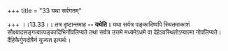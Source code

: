 +++
title = "33 यथा सर्वगतम्"

+++
।।13.33।। तत्र दृष्टान्तमाह **-- यथेति।** यथा सर्वत्र पङ्कादिष्वपि
स्थितमाकाशं सौक्ष्यादसङ्गत्वात्पङ्कादिभिर्नोपलिप्यते तथा सर्वत्र उत्तमे
मध्यमेऽधमे वा देहेऽवस्थितोऽप्यात्मा नोपलिप्यते। दैहिकैर्गुणदोषैर्न
युज्यत इत्यर्थः।
